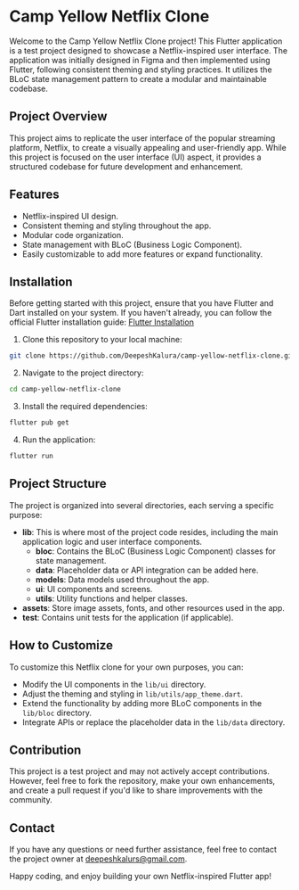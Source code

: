 # Camp Yellow Netflix Clone

Welcome to the Camp Yellow Netflix Clone project! This Flutter application is a test project designed to showcase a Netflix-inspired user interface. The application was initially designed in Figma and then implemented using Flutter, following consistent theming and styling practices. It utilizes the BLoC state management pattern to create a modular and maintainable codebase.

## Project Overview

This project aims to replicate the user interface of the popular streaming platform, Netflix, to create a visually appealing and user-friendly app. While this project is focused on the user interface (UI) aspect, it provides a structured codebase for future development and enhancement.

## Features

- Netflix-inspired UI design.
- Consistent theming and styling throughout the app.
- Modular code organization.
- State management with BLoC (Business Logic Component).
- Easily customizable to add more features or expand functionality.

## Installation

Before getting started with this project, ensure that you have Flutter and Dart installed on your system. If you haven't already, you can follow the official Flutter installation guide: [Flutter Installation](https://flutter.dev/docs/get-started/install)

1. Clone this repository to your local machine:

```bash
git clone https://github.com/DeepeshKalura/camp-yellow-netflix-clone.git
```

2. Navigate to the project directory:

```bash
cd camp-yellow-netflix-clone
```

3. Install the required dependencies:

```bash
flutter pub get
```

4. Run the application:

```bash
flutter run
```

## Project Structure

The project is organized into several directories, each serving a specific purpose:

- **lib**: This is where most of the project code resides, including the main application logic and user interface components.
  - **bloc**: Contains the BLoC (Business Logic Component) classes for state management.
  - **data**: Placeholder data or API integration can be added here.
  - **models**: Data models used throughout the app.
  - **ui**: UI components and screens.
  - **utils**: Utility functions and helper classes.
- **assets**: Store image assets, fonts, and other resources used in the app.
- **test**: Contains unit tests for the application (if applicable).

## How to Customize

To customize this Netflix clone for your own purposes, you can:

- Modify the UI components in the `lib/ui` directory.
- Adjust the theming and styling in `lib/utils/app_theme.dart`.
- Extend the functionality by adding more BLoC components in the `lib/bloc` directory.
- Integrate APIs or replace the placeholder data in the `lib/data` directory.

## Contribution

This project is a test project and may not actively accept contributions. However, feel free to fork the repository, make your own enhancements, and create a pull request if you'd like to share improvements with the community.


## Contact

If you have any questions or need further assistance, feel free to contact the project owner at deepeshkalurs@gmail.com.

Happy coding, and enjoy building your own Netflix-inspired Flutter app!